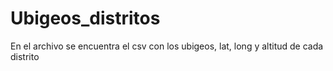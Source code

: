 # Ubigeos_distritos 
En el archivo se encuentra el csv con los ubigeos, lat, long y altitud de cada distrito